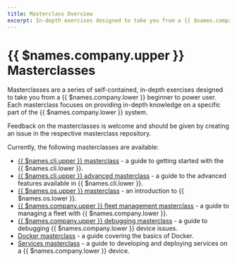 ```yaml
---
title: Masterclass Overview
excerpt: In-depth exercises designed to take you from a {{ $names.company.lower }} beginner to power user
---
```


# {{ $names.company.upper }} Masterclasses

Masterclasses are a series of self-contained, in-depth exercises designed to take you from a {{ $names.company.lower }} beginner to power user. Each masterclass focuses on providing in-depth knowledge on a specific part of the {{ $names.company.lower }} system.

Feedback on the masterclasses is welcome and should be given by creating an issue in the respective masterclass repository.

Currently, the following masterclasses are available:

* [{{ $names.cli.upper }} masterclass](/learn/more/masterclasses/cli-masterclass/) - a guide to getting started with the {{ $names.cli.lower }}.
* [{{ $names.cli.upper }} advanced masterclass](/learn/more/masterclasses/advanced-cli/) - a guide to the advanced features available in {{ $names.cli.lower }}.
* [{{ $names.os.upper }} masterclass](/learn/more/masterclasses/host-os-masterclass/) - an introduction to {{ $names.os.lower }}.
* [{{ $names.company.upper }} fleet management masterclass](/learn/more/masterclasses/fleet-management/) - a guide to managing a fleet with {{ $names.company.lower }}.
* [{{ $names.company.upper }} debugging masterclass](/learn/more/masterclasses/device-debugging/) - a guide to debugging {{ $names.company.lower }} device issues.
* [Docker masterclass](/learn/more/masterclasses/docker-masterclass/) - a guide covering the basics of Docker.
* [Services masterclass](/learn/more/masterclasses/services-masterclass/) - a guide to developing and deploying services on a {{ $names.company.lower }} device.
